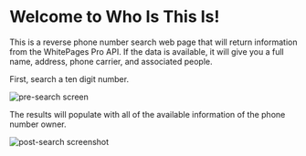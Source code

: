 # Welcome to Who Is This Is!

This is a reverse phone number search web page that will return information from the WhitePages Pro API.  If the data is available, it will give you a full name, address, phone carrier, and associated people.  

First, search a ten digit number.

 ![pre-search screen](https://lh3.googleusercontent.com/4ObvdJqxNpNAuYeirSPO7Kc5s1S2ALW5YMJIykyR5Kx8IPFK1xQrs-KCMnowOgqsle-iZ_fHQzpJRQw4JMouqwxxPSOPAsCyIcopg9vT-GAjaXX3Niq6FhjCKlptV1oZxiMGC4x2LNmiqBx-96SAquxK37TJ48xLcur5osWMFa9HskcKQJmnEzENiEPR5y_ZATkHRGJhq7r1dkktP5ywn2pjlyev5JrY_3NQba9SSNDSfvy9KEcECEYU_wlvNaMU1HSEQuE7tzEbAA_7AmWmailoafW9DKyyGiU9G7wn6t385AZLNOXuKnxQ6TQjF8ZynrGlofglM2x4hfMByYDROcp3B-T9E3pHduu-4YQnFGakEzOkOF1XHJG7AqX--5Xhcb92b_j0wkYJerrNsUjS5_2uRhIaKS-0R7lo8RZWWr1FOWaJfQPqPN0NC8flP0jzS0OQ9G1oL5LI9EbAG95DxfyxclyeZI3zGQxxy0UDEoQjIA38qmBHctn6IEY1cu2YB0i0L3lAowhfzgGeLQBdQBcEmbYlgJzNA_oMGxR1XvVJc6m4QfJqxtiLZmedr5fez0Nwsk6rXFpeMJ-vKvjuXWHtGb0PI1aQLfBiYRFf=w778-h656-no)

The results will populate with all of the available information of the phone number owner.

![post-search screenshot](https://lh3.googleusercontent.com/PXCj4AS__ehoCOQi9iGBYFrmGclxBMyavnum6YzvE6VL16-uUJgdlO7kYl7xFNdFTVg1d7ntPVKeq_qKPwS8Nv3k4GsvekpaZOZfr0K95cWPwlRbvBSv8LmH89u0BI-eA4Ha0TRWbsgS0TlSWL4LY3k0xSUzg6V8UxZRGFa5RMp_RINLU3DTI0ZezAbXIvPi0QOF4IMFz8WXVxBeYDjsRswoo6t9i2vQHPcBqu4-XWmnnB3kapteHTXUVX67J_jCJi0h2FHdnJzl04bacIaQF2_pCLaIsrFgeciAjGUMp0RxxYp92QoKqP5q72vjWx4pC0qWSVCJik9wnZMDcVu9rf-Xcv_DXGa96qMh0t7JrCOcLiZO1FOWHFxNFb4fFVGA56mkDRthrWrsu0E-6Ss6CaUE-Rh2SqXMMyJhmn1v5tP8cU-qF3xGM8tdNFm1kfthIehFhDjcr-fKEmZhtIL2otaX_Y736YvR7yyIjgfcBhnAQ5c2umeQ3WiRpHHLqOckQCPY4R3ztx7E5bLG8LhkP_2P8U98yCu0KoEuUu_MNPoMyeHK-pQQniwvjoOdDo-ZXe-PlGaP4y73NeIFUPaODGM28yhmMckr_UgGliEq=w818-h669-no)
